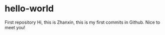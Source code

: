 # hello-world
First repository
Hi, this is Zhanxin, this is my first commits in Github. Nice to meet you!

